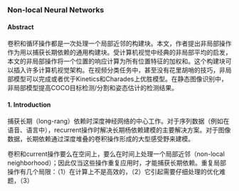 ### Non-local Neural Networks

#### Abstract

​		卷积和循环操作都是一次处理一个局部近邻的构建块。本文，作者提出非局部操作作为用以捕获长期依赖的通用构建块。受计算机视觉中经典的非局部平均的启发，本文的非局部操作将一个位置的响应计算为所有位置特征的加权和。这个构建块可以插入许多计算机视觉架构。在视频分类任务中，甚至没有花里胡哨的技巧，非局部模型可以完成或者优于Kinetics和Charades上优胜模型。在静态图像识别中，非局部模型提高COCO目标检测/分割和姿态估计的检测结果。

#### 1. Introduction

​		捕获长期（long-rang）依赖时深度神经网络的中心工作。对于序列数据（例如在语音、语言中），recurrent操作时解决长期杨依赖建模的主要解决方案。对于图像数据，长期依赖通过深度堆叠的卷积操作形成的大型感受野来建模。

​		卷积和current操作要么在空间上，要么在时间上处理一个局部近邻（non-local neighborhood）；因此仅当这些操作重复应用时，才能捕获长期依赖。重复局部操作有几个局限：（1）在计算上不是高效的，（2）它引起需要仔细处理的优化难题，（3）